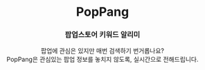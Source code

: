 <div align=center>

# PopPang
### **팝업스토어 키워드 알리미**
팝업에 관심은 있지만 매번 검색하기 번거롭나요?  
PopPang은 관심있는 팝업 정보를 놓치지 않도록, 실시간으로 전해드립니다.  

</div>
<br/><br/>
